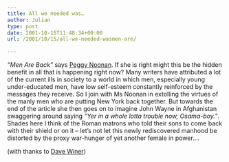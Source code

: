 ```yaml
---
title: All we needed was…
author: Julian
type: post
date: 2001-10-15T11:48:34+00:00
url: /2001/10/15/all-we-needed-wasmen-are/

---
```

_&#8220;Men Are Back&#8221;_ says [Peggy Noonan][1]. If she is right might this be the hidden benefit in all that is happening right now? Many writers have attributed a lot of the current ills in society to a world in which men, especially young under-educated men, have low self-esteem constantly reinforced by the messages they receive. So I join with Ms Noonan in extolling the virtues of the manly men who are putting New York back together. But towards the end of the article she then goes on to imagine John Wayne in Afghanistan swaggering around saying _&#8220;Yer in a whole lotta trouble now, Osama-boy.&#8221;_. Shades here I think of the Roman matrons who told their sons to come back with their shield or on it &#8211; let&#8217;s not let this newly rediscovered manhood be distorted by the proxy war-hunger of yet another female in power&#8230;.
  
(with thanks to <a href = "https://www.scripting.com/">Dave Winer</a>)

 [1]: https://opinionjournal.com/columnists/pnoonan/?id=95001309